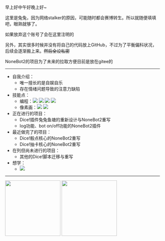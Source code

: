 早上好中午好晚上好~

这里是兔兔，因为网络stalker的原因，可能随时都会赛博转生。所以就随便填填吧，眼熟就够了。

如果放弃这个账号了会在这里注明的

另外，其实很多时候并没有将自己的代码放上GitHub，不过为了平衡偏科状况，后续会逐渐搬上来。~~然后全设私密~~

NoneBot2的项目为了未来的拉取方便目前是放在gitee的

----

- 自我介绍：
  - 唯一擅长的是自娱自乐
  - 存在情绪问题导致的注意力缺陷
- 技能点：
  - 编程：![](https://img.shields.io/badge/-Python-blue) ![](https://img.shields.io/badge/-Lua-yellow) ![](https://img.shields.io/badge/-C-red) ![](https://img.shields.io/badge/-JavaScript-ffff00)
  - 像素画：![](https://img.shields.io/badge/-Dotpict-ff69b4) ![](https://img.shields.io/badge/-Aseprite-eeeeee)
- 正在进行的项目：
  - Dice!插件兔兔鱼塘的重新设计与NoneBot2重写
  - log功能、bot on/off功能的NoneBot2插件
- 最近做完了的项目：
  - Dice!骰点核心的NoneBot2重写
  - Dice!抽卡核心的NoneBot2重写
- 在列但尚未进行的项目：
  - 其他的Dice!脚本迁移与重写
- 想学：
  - ![](https://img.shields.io/badge/-Blender-orange)

----

<img src="https://github-readme-stats.vercel.app/api/top-langs/?username=LilyBlack0930&layout=compact" height="180"/> <img src="https://github-readme-stats.vercel.app/api?username=LilyBlack0930&show_icons=true&count_private=true" height="180"/>
